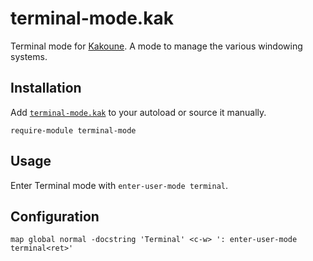 # terminal-mode.kak

Terminal mode for [Kakoune].
A mode to manage the various windowing systems.

## Installation

Add [`terminal-mode.kak`](rc/terminal-mode.kak) to your autoload or source it manually.

``` kak
require-module terminal-mode
```

## Usage

Enter Terminal mode with `enter-user-mode terminal`.

## Configuration

``` kak
map global normal -docstring 'Terminal' <c-w> ': enter-user-mode terminal<ret>'
```

[Kakoune]: https://kakoune.org
